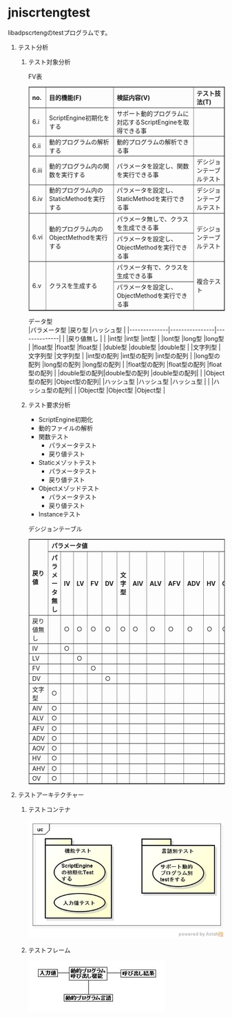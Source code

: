 jniscrtengtest
==============
libadpscrtengのtestプログラムです。

1. テスト分析
    1. テスト対象分析
  
        FV表  
        
        <table border="1">
        <tr>
            <th>no.</th>
            <th>目的機能(F)</th>
            <th>検証内容(V)</th>
            <th>テスト技法(T)</th>
        </tr>
        <tr>
            <td>6.i</td>
            <td>ScriptEngine初期化をする</td>
            <td>サポート動的プログラムに対応するScriptEngineを取得できる事</td>
            <td>　</td>
        </tr>
        <tr>
            <td>6.ii</td>
            <td>動的プログラムの解析する</td>
            <td>動的プログラムの解析できる事</td>
            <td>　</td>
        </tr>
        <tr>
            <td>6.iii</td>
            <td>動的プログラム内の関数を実行する</td>
            <td>パラメータを設定し、関数を実行できる事</td>
            <td>デシジョンテーブルテスト</td>
        </tr>
        <tr>
            <td>6.iv</td>
            <td>動的プログラム内のStaticMethodを実行する</td>
            <td>パラメータを設定し、StaticMethodを実行できる事</td>
            <td>デシジョンテーブルテスト</td>
        </tr>
        <tr>
            <td rowspan="2">6.vi</td>
            <td rowspan="2">動的プログラム内のObjectMethodを実行する</td>
            <td>パラメータ無しで、クラスを生成できる事</td>
            <td rowspan="2">デシジョンテーブルテスト</td>
        </tr>
        <tr>
            <td>パラメータを設定し、ObjectMethodを実行できる事</td>
        </tr>
        <tr>
            <td rowspan="2">6.v</td>
            <td rowspan="2">クラスを生成する</td>
            <td>パラメータ有で、クラスを生成できる事</td>
            <td rowspan="2">複合テスト</td>
        </tr>
        <tr>
            <td>パラメータを設定し、ObjectMethodを実行できる事</td>
        </tr>
        </table>

        データ型  
        |パラメータ型  |戻り型          |ハッシュ型    |
        |--------------|----------------|--------------|
        |              |戻り値無し      |              |
        |int型         |int型           |int型         |
        |lont型        |long型          |long型        |
        |float型       |float型         |float型       |
        |duble型       |double型        |double型      |
        |文字列型      |文字列型        |文字列型      |
        |int型の配列   |int型の配列     |int型の配列   |
        |long型の配列  |long型の配列    |long型の配列  |
        |float型の配列 |float型の配列   |float型の配列 |
        |double型の配列|double型の配列  |double型の配列|
        |              |Object型の配列  |Object型の配列|
        |ハッシュ型    |ハッシュ型      |ハッシュ型    |
        |              |ハッシュ型の配列|              |
        |Object型      |Object型        |Object型      |
    
    1. テスト要求分析
        * ScriptEngine初期化
        * 動的ファイルの解析
        * 関数テスト
            - パラメータテスト
            - 戻り値テスト
        * Staticメゾットテスト
            - パラメータテスト
            - 戻り値テスト
        * Objectメゾッドテスト
            - パラメータテスト
            - 戻り値テスト
        * Instanceテスト

        デシジョンテーブル  
        <table border="1">
        <tr>
            <th rowspan="2">戻り値</th>
            <th colspan="12">パラメータ値<th>
        </tr>
        <tr>
            <th>パラメータ無し</th>
            <th>IV</th>
            <th>LV</th>
            <th>FV</th>
            <th>DV</th>
            <th>文字型</th>
            <th>AIV</th>
            <th>ALV</th>
            <th>AFV</th>
            <th>ADV</th>
            <th>HV</th>
            <th>OV</th>
        </tr>
        <tr>
            <td>戻り値無し</td>
            <td><br/></td>
            <td>○</td>
            <td>○</td>
            <td>○</td>
            <td>○</td>
            <td>○</td>
            <td>○</td>
            <td>○</td>
            <td>○</td>
            <td>○</td>
            <td>○</td>
            <td>○</td>
        </tr>
        <tr>
            <td>IV</td>
            <td><br/></td>
            <td>○</td>
            <td><br/></td>
            <td><br/></td>
            <td><br/></td>
            <td><br/></td>
            <td><br/></td>
            <td><br/></td>
            <td><br/></td>
            <td><br/></td>
            <td><br/></td>
            <td><br/></td>
        </tr>
        <tr>
            <td>LV</td>
            <td><br/></td>
            <td><br/></td>
            <td>○</td>
            <td><br/></td>
            <td><br/></td>
            <td><br/></td>
            <td><br/></td>
            <td><br/></td>
            <td><br/></td>
            <td><br/></td>
            <td><br/></td>
            <td><br/></td>
        </tr>
        <tr>
            <td>FV</td>
            <td><br/></td>
            <td><br/></td>
            <td><br/></td>
            <td>○</td>
            <td><br/></td>
            <td><br/></td>
            <td><br/></td>
            <td><br/></td>
            <td><br/></td>
            <td><br/></td>
            <td><br/></td>
            <td><br/></td>
        </tr>
        <tr>
            <td>DV</td>
            <td><br/></td>
            <td><br/></td>
            <td><br/></td>
            <td><br/></td>
            <td>○</td>
            <td><br/></td>
            <td><br/></td>
            <td><br/></td>
            <td><br/></td>
            <td><br/></td>
            <td><br/></td>
            <td><br/></td>
        </tr>
        <tr>
            <td>文字型</td>
            <td>○</td>
            <td><br/></td>
            <td><br/></td>
            <td><br/></td>
            <td><br/></td>
            <td><br/></td>
            <td><br/></td>
            <td><br/></td>
            <td><br/></td>
            <td><br/></td>
            <td><br/></td>
            <td><br/></td>
        </tr>
        <tr>
            <td>AIV</td>
            <td>○</td>
            <td><br/></td>
            <td><br/></td>
            <td><br/></td>
            <td><br/></td>
            <td><br/></td>
            <td><br/></td>
            <td><br/></td>
            <td><br/></td>
            <td><br/></td>
            <td><br/></td>
            <td><br/></td>
        </tr>
        <tr>
            <td>ALV</td>
            <td>○</td>
            <td><br/></td>
            <td><br/></td>
            <td><br/></td>
            <td><br/></td>
            <td><br/></td>
            <td><br/></td>
            <td><br/></td>
            <td><br/></td>
            <td><br/></td>
            <td><br/></td>
            <td><br/></td>
        </tr>
        <tr>
            <td>AFV</td>
            <td>○</td>
            <td><br/></td>
            <td><br/></td>
            <td><br/></td>
            <td><br/></td>
            <td><br/></td>
            <td><br/></td>
            <td><br/></td>
            <td><br/></td>
            <td><br/></td>
            <td><br/></td>
            <td><br/></td>
        </tr>
        <tr>
            <td>ADV</td>
            <td>○</td>
            <td><br/></td>
            <td><br/></td>
            <td><br/></td>
            <td><br/></td>
            <td><br/></td>
            <td><br/></td>
            <td><br/></td>
            <td><br/></td>
            <td><br/></td>
            <td><br/></td>
            <td><br/></td>
        </tr>
        <tr>
            <td>AOV</td>
            <td>○</td>
            <td><br/></td>
            <td><br/></td>
            <td><br/></td>
            <td><br/></td>
            <td><br/></td>
            <td><br/></td>
            <td><br/></td>
            <td><br/></td>
            <td><br/></td>
            <td><br/></td>
            <td><br/></td>
        </tr>
        <tr>
            <td>HV</td>
            <td>○</td>
            <td><br/></td>
            <td><br/></td>
            <td><br/></td>
            <td><br/></td>
            <td><br/></td>
            <td><br/></td>
            <td><br/></td>
            <td><br/></td>
            <td><br/></td>
            <td><br/></td>
            <td><br/></td>
        </tr>
        <tr>
            <td>AHV</td>
            <td>○</td>
            <td><br/></td>
            <td><br/></td>
            <td><br/></td>
            <td><br/></td>
            <td><br/></td>
            <td><br/></td>
            <td><br/></td>
            <td><br/></td>
            <td><br/></td>
            <td><br/></td>
            <td><br/></td>
        </tr>
        <tr>
            <td>OV</td>
            <td>○</td>
            <td><br/></td>
            <td><br/></td>
            <td><br/></td>
            <td><br/></td>
            <td><br/></td>
            <td><br/></td>
            <td><br/></td>
            <td><br/></td>
            <td><br/></td>
            <td><br/></td>
            <td><br/></td>
        </tr>
        </table>

1. テストアーキテクチャー
    1. テストコンテナ
    
        ![](images/ucJniScrtEngTest.jpg)
    
    1. テストフレーム

        ![](images/testframe.jpg)
